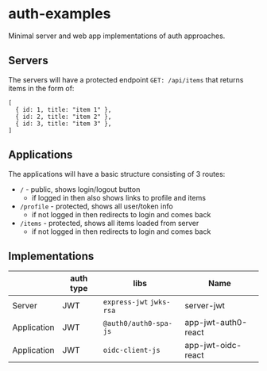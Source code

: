 # auth-examples

Minimal server and web app implementations of auth approaches.

## Servers

The servers will have a protected endpoint `GET: /api/items` that returns items in the form of:

```
[
  { id: 1, title: "item 1" },
  { id: 2, title: "item 2" },
  { id: 3, title: "item 3" },
]
```

## Applications

The applications will have a basic structure consisting of 3 routes:

- `/` - public, shows login/logout button
  - if logged in then also shows links to profile and items
- `/profile` - protected, shows all user/token info
  - if not logged in then redirects to login and comes back
- `/items` - protected, shows all items loaded from server
  - if not logged in then redirects to login and comes back

## Implementations

|             | auth type | libs                     | Name                |
| ----------- | --------- | ------------------------ | ------------------- |
| Server      | JWT       | `express-jwt` `jwks-rsa` | server-jwt          |
| Application | JWT       | `@auth0/auth0-spa-js`    | app-jwt-auth0-react |
| Application | JWT       | `oidc-client-js`         | app-jwt-oidc-react  |
